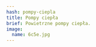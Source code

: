 ```yaml
---
hash: pompy-ciepla
title: Pompy ciepła
brief: Powietrzne pompy ciepła.
image:
  name: 6c5e.jpg
---
```

